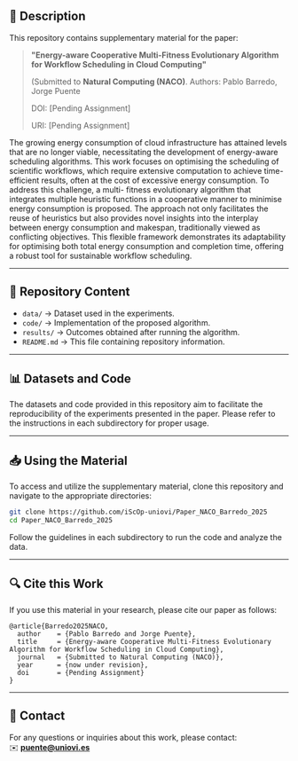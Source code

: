 ## 📄 Description
This repository contains supplementary material for the paper:

> **"Energy-aware Cooperative Multi-Fitness Evolutionary Algorithm for Workflow Scheduling in Cloud Computing"**
>  
> (Submitted to **Natural Computing (NACO)**.
> Authors: Pablo Barredo, Jorge Puente
>
>DOI: [Pending Assignment]
>
> URI: [Pending Assignment]

The growing energy consumption of cloud infrastructure has attained levels that
are no longer viable, necessitating the development of energy-aware scheduling
algorithms. This work focuses on optimising the scheduling of scientific workflows,
which require extensive computation to achieve time-efficient results, often at
the cost of excessive energy consumption. To address this challenge, a multi-
fitness evolutionary algorithm that integrates multiple heuristic functions in a
cooperative manner to minimise energy consumption is proposed. The approach
not only facilitates the reuse of heuristics but also provides novel insights into
the interplay between energy consumption and makespan, traditionally viewed as
conflicting objectives. This flexible framework demonstrates its adaptability for
optimising both total energy consumption and completion time, offering a robust
tool for sustainable workflow scheduling.

---

## 📂 Repository Content

- `data/` → Dataset used in the experiments.
- `code/` → Implementation of the proposed algorithm.
- `results/` → Outcomes obtained after running the algorithm.
- `README.md` → This file containing repository information.

---

## 📊 Datasets and Code

The datasets and code provided in this repository aim to facilitate the reproducibility of the experiments presented in the paper. Please refer to the instructions in each subdirectory for proper usage.

---

## 📥 Using the Material

To access and utilize the supplementary material, clone this repository and navigate to the appropriate directories:

```bash
git clone https://github.com/iScOp-uniovi/Paper_NACO_Barredo_2025
cd Paper_NACO_Barredo_2025
```


Follow the guidelines in each subdirectory to run the code and analyze the data.

---

## 🔍 Cite this Work

If you use this material in your research, please cite our paper as follows:

```
@article{Barredo2025NACO,
  author    = {Pablo Barredo and Jorge Puente},
  title     = {Energy-aware Cooperative Multi-Fitness Evolutionary Algorithm for Workflow Scheduling in Cloud Computing},
  journal   = {Submitted to Natural Computing (NACO)},
  year      = {now under revision},
  doi       = {Pending Assignment}
}
```

---

## 📧 Contact
For any questions or inquiries about this work, please contact:  
✉️ **[puente@uniovi.es](mailto:puente@uniovi.es)**

